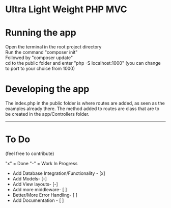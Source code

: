 # Ultra Light Weight PHP MVC

<h1>Running the app</h1>
Open the terminal in the root project directory
<br>
Run the command "composer init"
<br>
Followed by "composer update"
<br>
cd to the public folder and enter "php -S localhost:1000" (you can change to port to your choice from 1000)
<br>

<h1>Developing the app</h1>
The index.php in the public folder is where routes are added, as seen as the examples already there.
The method added to routes are class that are to be created in the app/Controllers folder.
<br>

---

<h1>To Do</h1>
(feel free to contribute)

"x" = Done
"-" = Work In Progress

- Add Database Integration/Functionality - [x]
- Add Models- [-]
- Add View layouts- [-]
- Add more middleware- [ ]
- Better/More Error Handling- [ ]
- Add Documentation - [ ]

